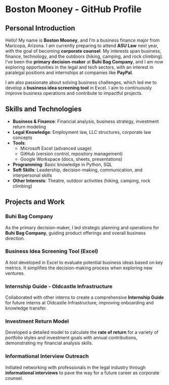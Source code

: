 # Boston Mooney - GitHub Profile

## Personal Introduction

Hello! My name is **Boston Mooney**, and I’m a business finance major from Maricopa, Arizona. I am currently preparing to attend **ASU Law** next year, with the goal of becoming **corporate counsel**. My interests span business, finance, technology, and the outdoors (hiking, camping, and rock climbing). I’ve been the **primary decision-maker** at **Buhi Bag Company**, and I am now exploring opportunities in the legal and tech sectors, with an interest in paralegal positions and internships at companies like **PayPal**.

I am also passionate about solving business challenges, which led me to develop a **business idea screening tool** in Excel. I aim to continuously improve business operations and contribute to impactful projects.

## Skills and Technologies

- **Business & Finance**: Financial analysis, business strategy, investment return modeling
- **Legal Knowledge**: Employment law, LLC structures, corporate law concepts
- **Tools**:  
  - Microsoft Excel (advanced usage)
  - GitHub (version control, repository management)
  - Google Workspace (docs, sheets, presentations)
- **Programming**: Basic knowledge in Python, SQL
- **Soft Skills**: Leadership, decision-making, communication, and interpersonal skills
- **Other Interests**: Theatre, outdoor activities (hiking, camping, rock climbing)

## Projects and Work

### Buhi Bag Company
As the primary decision-maker, I led strategic planning and operations for **Buhi Bag Company**, guiding product offerings and overall business direction.

### Business Idea Screening Tool (Excel)
A tool developed in Excel to evaluate potential business ideas based on key metrics. It simplifies the decision-making process when exploring new ventures.

### Internship Guide - Oldcastle Infrastructure
Collaborated with other interns to create a comprehensive **Internship Guide** for future interns at Oldcastle Infrastructure, improving onboarding and knowledge transfer.

### Investment Return Model
Developed a detailed model to calculate the **rate of return** for a variety of portfolio styles and investment goals with annual contributions, demonstrating my financial analysis skills.

### Informational Interview Outreach
Initiated networking with professionals in the legal industry through **informational interviews** to pave the way for a future career as corporate counsel.
